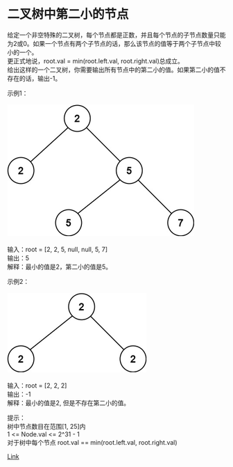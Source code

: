 <h1>二叉树中第二小的节点</h1>

给定一个非空特殊的二叉树，每个节点都是正数，并且每个节点的子节点数量只能为2或0。如果一个节点有两个子节点的话，那么该节点的值等于两个子节点中较小的一个。</br>
更正式地说，root.val = min(root.left.val, root.right.val)总成立。</br>
给出这样的一个二叉树，你需要输出所有节点中的第二小的值。如果第二小的值不存在的话，输出-1。</br>

示例1：</br>
</br>![](./image/1.jpeg)</br></br>
输入：root = [2, 2, 5, null, null, 5, 7]</br>
输出：5</br>
解释：最小的值是2，第二小的值是5。</br>

示例2：</br>
</br>![](./image/2.jpeg)</br></br>
输入：root = [2, 2, 2]</br>
输出：-1</br>
解释：最小的值是2, 但是不存在第二小的值。</br>

提示：</br>
树中节点数目在范围[1, 25]内</br>
1 <= Node.val <= 2^31 - 1</br>
对于树中每个节点 root.val == min(root.left.val, root.right.val)</br>

[Link](https://leetcode-cn.com/problems/second-minimum-node-in-a-binary-tree/)
